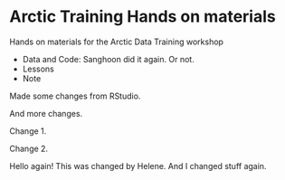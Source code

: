 # Arctic Training Hands on materials
Hands on materials for the Arctic Data Training workshop

* Data and Code: Sanghoon did it again. Or not.
* Lessons
* Note

Made some changes from RStudio.

And more changes.

Change 1.

Change 2.

Hello again! This was changed by Helene. And I changed stuff again.